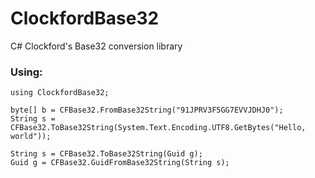 # ClockfordBase32
C# Clockford's Base32 conversion library

### Using:
    using ClockfordBase32;

    byte[] b = CFBase32.FromBase32String("91JPRV3F5GG7EVVJDHJ0");
    String s = CFBase32.ToBase32String(System.Text.Encoding.UTF8.GetBytes("Hello, world"));

    String s = CFBase32.ToBase32String(Guid g);
    Guid g = CFBase32.GuidFromBase32String(String s);